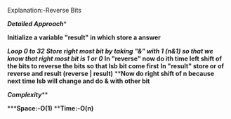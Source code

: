 Explanation:-Reverse Bits

*****Detailed Approach******


**Initialize a variable "result" in which store a answer**

***Loop 0 to 32***
***Store right most bit by taking "&" with 1 (n&1) so that we know that right most bit is 1 or 0***
**In "reverse" now do ith time left shift of the bits to reverse the bits so that lsb bit come first**
**In "result" store or of reverse and result (reverse | result)**
****Now do right shift of n because next time lsb will change and do & with other bit**


*******Complexity*********

*****Space:-O(1)**
****Time:-O(n)**
